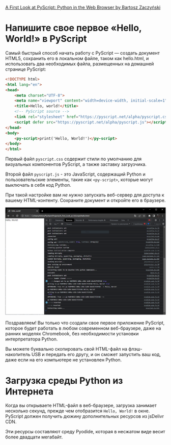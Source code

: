 [A First Look at PyScript: Python in the Web Browser by Bartosz Zaczyński](https://realpython.com/pyscript-python-in-browser/)

# Напишите свое первое «Hello, World!» в PyScript

Самый быстрый способ начать работу с PyScript — создать документ HTML5, 
сохранить его в локальном файле, таком как hello.html, и использовать 
два необходимых файла, размещенных на домашней странице PyScript:

```HTML
<!DOCTYPE html>
<html lang="en">
<head>
    <meta charset="UTF-8">
    <meta name="viewport" content="width=device-width, initial-scale=1">
    <title>Hello, world!</title>
    <!-- PyScript source -->
    <link rel="stylesheet" href="https://pyscript.net/alpha/pyscript.css" />
    <script defer src="https://pyscript.net/alpha/pyscript.js"></script>
</head>
<body>
    <py-script>print('Hello, World!')</py-script>
</body>
</html>
```
Первый файл `pyscript.css` содержит стили по умолчанию для визуальных 
компонентов PyScript, а также заставку загрузчика.

Второй файл `pyscript.js` - это JavaScript, содержащий Python и 
пользовательские элементы, такие как `<py-script>`, которые могут 
выключать в себя код Python.

При такой настройке вам *не нужно* запускать веб-сервер для доступа к 
вашему HTML-контенту. Сохраните документ и откройте его в браузере.

![Привет, мир от PyScript!](img/hello-world.PNG)

Поздравляем! Вы только что создали свое первое приложение PyScript, которое 
будет работать в любом современном веб-браузере, даже на ранних моделях 
Chromebook, без необходимости установки интерпретатора Python. 

Вы можете буквально скопировать свой HTML-файл на флэш-накопитель USB и 
передать его другу, и он сможет запустить ваш код, даже если на его 
компьютере не установлен Python.

# Загрузка среды Python из Интернета

Когда вы открываете HTML-файл в веб-браузере, загрузка занимает несколько 
секунд, прежде чем отобразится `Hello, World!` в окне. PyScript должен 
получить дюжину дополнительных ресурсов из jsDelivr CDN. 

Эти ресурсы составляют среду Pyodide, которая в несжатом виде весит более 
двадцати мегабайт.


